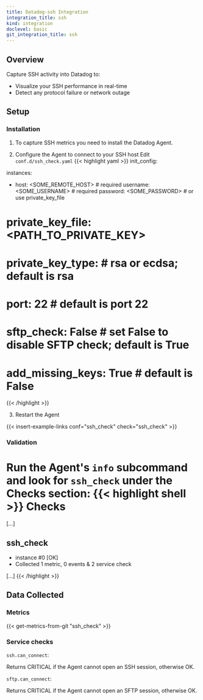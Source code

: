 ```yaml
---
title: Datadog-ssh Integration
integration_title: ssh
kind: integration
doclevel: basic
git_integration_title: ssh
---
```


## Overview 

Capture SSH activity into Datadog to:

* Visualize your SSH performance in real-time
* Detect any protocol failure or network outage

## Setup
### Installation

1. To capture SSH metrics you need to install the Datadog Agent.

2. Configure the Agent to connect to your SSH host
Edit `conf.d/ssh_check.yaml`
{{< highlight yaml >}}
init_config:

instances:
  - host: <SOME_REMOTE_HOST>  # required
    username: <SOME_USERNAME> # required
    password: <SOME_PASSWORD> # or use private_key_file
#   private_key_file: <PATH_TO_PRIVATE_KEY>
#   private_key_type:         # rsa or ecdsa; default is rsa      
#   port: 22                  # default is port 22
#   sftp_check: False         # set False to disable SFTP check; default is True
#   add_missing_keys: True    # default is False
{{< /highlight >}}

3. Restart the Agent

{{< insert-example-links conf="ssh_check" check="ssh_check" >}}

### Validation

Run the Agent's `info` subcommand and look for `ssh_check` under the Checks section:
{{< highlight shell >}}
Checks
======
[...]

ssh_check
-------
  - instance #0 [OK]
  - Collected 1 metric, 0 events & 2 service check

[...]
{{< /highlight >}}

## Data Collected
### Metrics

{{< get-metrics-from-git "ssh_check" >}}

### Service checks

`ssh.can_connect`:

Returns CRITICAL if the Agent cannot open an SSH session, otherwise OK.

`sftp.can_connect`:

Returns CRITICAL if the Agent cannot open an SFTP session, otherwise OK.
